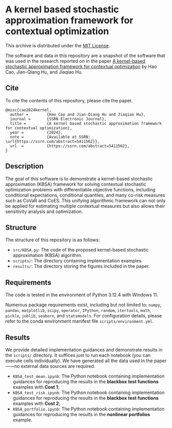 # A kernel based stochastic approximation framework for contextual optimization

This archive is distributed under the [MIT License](LICENSE).

The software and data in this repository are a snapshot of the software
that was used in the research reported on in the paper 
[A kernel-based stochastic approximation framework for contextual optimization](https://papers.ssrn.com/abstract=5411562) by Hao Cao, Jian-Qiang Hu, and Jiaqiao Hu. 

## Cite

To cite the contents of this repository, please cite the paper.
```
@misc{cao2024kernel,
  author =        {Hao Cao and Jian-Qiang Hu and Jiaqiao Hu},
  journal =       {SSRN Electronic Journal},
  title =         {A kernel based stochastic approximation framework for contextual optimization},
  year =          {2024},
  note =          {Available at SSRN: \url{https://ssrn.com/abstract=5411562}},
  url  =          {https://ssrn.com/abstract=5411562},
}  
```

## Description

The goal of this software is to demonstrate a kernel-based stochastic approximation (KBSA) 
framework for solving contextual stochastic optimization problems with differentiable objective functions, 
including conditional expectations, conditional quantiles, and many co-risk measures such as CoVaR and CoES. 
This unifying algorithmic framework can not only be applied for estimating multiple contextual measures
but also allows their sensitivity analysis and optimization. 

## Structure

The structure of this repository is as follows:
- `src/KBSA.py`: The code of the proposed kernel-based stochastic approximation (KBSA) algorithm.
- `scripts/`: The directory containing implementation examples.
- `results/`: The directory storing the figures included in the paper.

## Requirements
The code is tested in the environment of Python 3.12.4 with Windows 11.  

Numerous package requirements exist, including but not limited to: 
`numpy`, `pandas`, `matplotlib`, `scipy`, `operator`, `IPython`, 
`random`, `itertools`, `math`, `pickle`, `joblib`, `seaborn`, and `statsmodels`. 
For configuration details, please refer to the conda environment manifest file `scripts/environment.yml`.

## Results
We provide detailed implementation guidances and demonstrate results 
in the `scripts/` directory. It suffices just to run each notebook (you can execute cells individually). 
We have generated all the data used in the paper——no external data sources are required. 
- `KBSA_test_mean.ipynb`: The Python notebook containing implementation guidances
for reproducing the results in the **blackbox test functions** examples with **Cost 1**;
- `KBSA_test_risk.ipynb`: The Python notebook containing implementation guidances
for reproducing the results in the **blackbox test functions** examples with **Cost 2**;
- `KBSA_portfolio.ipynb`: The Python notebook containing implementation guidances
for reproducing the results in the **nonlinear portfolios** example.
